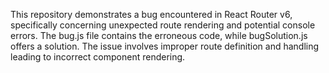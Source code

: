 This repository demonstrates a bug encountered in React Router v6, specifically concerning unexpected route rendering and potential console errors. The bug.js file contains the erroneous code, while bugSolution.js offers a solution.  The issue involves improper route definition and handling leading to incorrect component rendering.